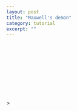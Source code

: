 ```yaml
---
layout: post
title: "Maxwell's demon"
category: tutorial
excerpt: ""
---
```


<script src="/assets/d3.v7.min.js"></script>

<style>
    #boxContainerContainer {
        width: 100%;
    }
    #boxContainer {
        width: calc(100vw - 50px);
        position: sticky;
        position: -webkit-sticky;
        top: 20px;
        margin-left: calc(50% - 50vw + 25px);
        z-index: 1;
    }
</style>

<div id = "boxContainerContainer">
    <div id = "boxContainer">
        <svg id = "maxwellbox"></svg> 
    </div>
</div>

<script>
    let width = parseInt(d3.select('#boxContainer').style('width'));
    let height = 500;
    let boxMargin = 0;
    let svg = d3.select("#maxwellbox")
        .attr("width", width)
        .attr("height", height);

    let partitionVelocity = 0.4;

    class Ball {
        constructor(pos, vel) {
            this.pos = [pos[0] * (Math.random()), pos[1] * Math.random()];
            this.vel = [0, 0];
            this.dt = 10;
            this.collided = false;
            this.partition = (Math.random() < 0.5 ? "left" : "right")
            if (this.partition == "left") {
                this.vel = [0.3*Math.random() - 0.15, 0.3*Math.random() - 0.15];
            }
            else {
                this.vel = [Math.random() - 0.5, Math.random() - 0.5];
            }
        }
        makestep() {
            collide(this.pos, this.vel);
            this.pos[0] += this.dt * this.vel[0];
            this.pos[1] += this.dt * this.vel[1];
        }
    }

    class Partition {
        constructor(parent) {
            this.points = [...Array(100).keys()].map( d => [width/2, d*height/99] );
            this.links = this.points.slice(0, this.points.length - 1).map( (d, i) => ({"coords": [d, this.points[i + 1]], "active": true }) );
            this.parent = parent;
            this.group = parent.append("g");
            this.open = false;
            this.transitioning = false;
            this.passingBallIndex = 0;
        }
        drawPartition(mballs) {
            this.operateDoor(mballs);
            this.group.selectAll("path")
                .data(this.links.filter( d => d.active ))
                .join(
                    enter => enter.append("path")
                        .attr("d", d => d3.line()(d.coords))
                        .attr("fill", "none")
                        .attr("stroke", "black")
                        .attr("stroke-width", 5),
                    update => update.attr("d", d => d3.line()(d.coords)),
                    exit => exit.remove()
                );
        }
        checkCollision(pos, vel) {
            // Select active links, pick first link coordinate, then calculate the shortest distance to pos.
            let dist = d3.min( this.links.filter( d => d.active ).map( d => d.coords[0]).map( d => Math.sqrt( (pos[0] - d[0])**2 + (pos[1] - d[1])**2 ) ) ) 
            let whichSide = Math.sign(pos[0] - width/2);
            if ( (dist < 10) && ( (vel[0] > 0 && whichSide < 0) || (vel[0] < 0 && whichSide > 0) )) {
                return true;
            }
            else {
                return false;
            }
        }
        operateDoor(balls) {
            if (!this.open) {
                for (let i = 0; i < balls.length; i++) {
                    if ( ( Math.abs(balls[i].pos[0] - width/2) < 10) && (( balls[i].vel[0] > 0 && balls[i].pos[0] < width/2 && balls[i].partition == "right") || ( balls[i].vel[0] < 0 && balls[i].pos[0] > width/2 && balls[i].partition == "left" ) ) ) {
                        this.passingBallIndex = i;
                        for (let j = 0; j < this.links.length; j++) {
                            if ( Math.sqrt( (this.links[j].coords[0][0] - balls[i].pos[0])**2 + (this.links[j].coords[0][1] - balls[i].pos[1])**2 ) < 50) {
                                this.links[j].active = false;
                            }
                        }
                        this.open = true;
                        break;
                    }
                }
            }
            else {
                for (let j = 0; j < this.links.length; j++) {
                    if ( Math.sqrt( (this.links[j].coords[0][0] - balls[this.passingBallIndex].pos[0])**2 + (this.links[j].coords[0][1] - balls[this.passingBallIndex].pos[1])**2 ) > 50) {
                        this.links[j].active = true;
                    }
                }
                (this.links.map( d => d.active).filter( d => !d ).length == 0) ? (this.open = false) : null;
            }
        }
    }

    function collide(pos, vel) {
        if ( ((pos[0] <= boxMargin) && vel[0] < 0) || ((pos[0] >= (width - boxMargin) && vel[0] > 0)) || partition.checkCollision(pos, vel) ) {
            vel[0] *= -1;
        }
        if ( ((pos[1] <= boxMargin) && vel[1] < 0 ) || ((pos[1] >= height - boxMargin) && (vel[1] > 0) ) ) {
            vel[1] *= -1;
        }
    }

    let mballs = [];
    for (let i = 0; i < 50; i++){
        mballs.push( new Ball([width, height], [Math.random() - 0.5, Math.random() - 0.5]) );
    }

    let wall = drawWall(svg);
    let partition = new Partition(svg);
    partition.drawPartition(mballs)

    let ballgroup = svg.append("g");
    drawBalls(mballs, ballgroup);

    d3.interval( 
        function() {
            drawBalls(mballs, ballgroup);
            partition.drawPartition(mballs);
        }, 16 );

    function drawBalls(balls, ballgroup) {
        ballgroup.selectAll("circle")
            .data(balls)
            .join(
                enter => enter.append("circle")
                    .attr("cx", d => d.pos[0])
                    .attr("cy", d => d.pos[1])
                    .attr("r", 12)
                    .attr("fill", d => (d.partition == "left") ? "blue" : "red"),
                update => update.attr("cx", d => d.pos[0])
                    .attr("cy", d => d.pos[1]),
                exit => exit.remove()
            );
        balls.forEach(d => d.makestep());
    }

    function drawWall(svg) {
        let wallWidth = 10;
        let wall = svg.append("g")
            .append("rect")
            .attr("width", width)
            .attr("height", height)
            .attr("fill", "#cedff2")
            .attr("stroke", "black")
            .attr("stroke-width", wallWidth);
        return wall
    }

    function openDoor(balls) {
        // Check if any ball that needs to transition is close to the center
        let answer = false;
        for (let i = 0; i < balls.length; i++) {
            if ( Math.abs( balls[i].pos[0] - width/2 ) < 20 && Math.abs( balls[i].pos[1] - height/2 ) < 100 && Math.abs(balls[i].vel[0]) > Math.abs(balls[i].vel[1]) ) {
                if (balls[i].partition == "left" && balls[i].pos[0] > width/2) {
                    answer = true;
                }
                else if (balls[i].partition == "right" && balls[i].pos[1] < width/2) {
                    answer = true;
                }
            }
        }
        return answer
    }

    let reducer = (accumulator, currentValue) => accumulator + currentValue;
    console.log(mballs.map(d => (d.partition == "right" ? 1 : -1)).reduce(reducer));

</script>>